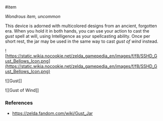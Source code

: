  #item 

*Wondrous item, uncommon*

This device is adorned with multicolored designs from an ancient, forgotten era. When you hold it in both hands, you can use your action to cast the *gust* spell at will, using Intelligence as your spellcasting ability. Once per short rest, the jar may be used in the same way to cast *gust of wind* instead.

![https://static.wikia.nocookie.net/zelda_gamepedia_en/images/f/f8/SSHD_Gust_Bellows_Icon.png](https://static.wikia.nocookie.net/zelda_gamepedia_en/images/f/f8/SSHD_Gust_Bellows_Icon.png)

![[Gust]]

![[Gust of Wind]]

### References

* https://zelda.fandom.com/wiki/Gust_Jar
